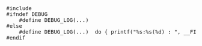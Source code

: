 <pre>
#include <stdio.h>
#ifndef DEBUG
    #define DEBUG_LOG(...)
#else
    #define DEBUG_LOG(...)  do { printf("%s:%s(%d) : ", __FILE__, __func__, __LINE__); printf(__VA_ARGS__); printf("\n"); } while(0)
#endif
</pre>
